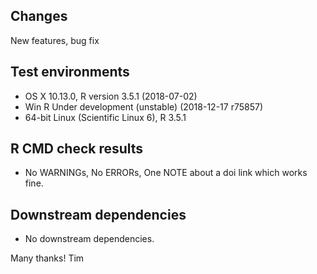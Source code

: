 ## Changes

New features, bug fix

## Test environments
* OS X 10.13.0, R version 3.5.1 (2018-07-02)
* Win R Under development (unstable) (2018-12-17 r75857)
* 64-bit Linux (Scientific Linux 6), R 3.5.1

## R CMD check results
* No WARNINGs, No ERRORs, One NOTE about a doi link which works fine.

## Downstream dependencies
* No downstream dependencies.

Many thanks!
Tim